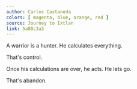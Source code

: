 ```yaml
---
author: Carlos Castaneda
colors: [ magenta, blue, orange, red ]
source: Journey to Ixtlan
link: 5a88c3a3
---
```

A warrior is a hunter.
He calculates everything.

That's control.

Once his calculations are over, he acts.
He lets go.

That's abandon.
